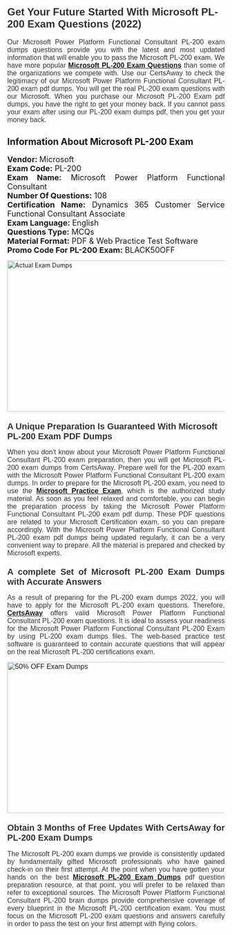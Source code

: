 <h1><span style="font-size:24px"><span style="font-family:Calibri,sans-serif"><strong><span style="background-color:white"><span style="font-family:"Verdana",sans-serif"><span style="color:#333333">Get Your Future Started With Microsoft PL-200 Exam Questions (2022)</span></span></span></strong></span></span></h1> <p style="text-align:justify"><span style="font-size:11pt"><span style="font-family:Calibri,sans-serif"><span style="font-size:12.0pt"><span style="background-color:white"><span style="font-family:"Verdana",sans-serif"><span style="color:#333333">Our Microsoft Power Platform Functional Consultant PL-200 exam dumps questions provide you with the latest and most updated information that will enable you to pass the Microsoft PL-200 exam. We have more popular <a href="https://www.certsaway.com/microsoft/pl-200-exam-dumps"><strong>Microsoft PL-200 Exam Questions</strong></a> than some of the organizations we compete with. Use our CertsAway to check the legitimacy of our Microsoft Power Platform Functional Consultant PL-200 exam pdf dumps. You will get the real PL-200 exam questions with our Microsoft. When you purchase our Microsoft PL-200 Exam pdf dumps, you have the right to get your money back. If you cannot pass your exam after using our PL-200 exam dumps pdf, then you get your money back.</span></span></span></span></span></span></p> <h2 style="text-align:justify"><strong>Information About Microsoft PL-200 Exam</strong></h2> <p style="text-align:justify"><span style="font-size:18px"><strong>Vendor: </strong>Microsoft<br /> <strong>Exam Code:</strong> PL-200<br /> <strong>Exam Name:</strong> Microsoft Power Platform Functional Consultant<br /> <strong>Number Of Questions:</strong> 108<br /> <strong>Certification Name:</strong> Dynamics 365 Customer Service Functional Consultant Associate<br /> <strong>Exam Language:</strong> English<br /> <strong>Questions Type:</strong> MCQs<br /> <strong>Material Format:</strong> PDF & Web Practice Test Software<br /> <strong>Promo Code For PL-200 Exam:</strong> BLACK50OFF</span></p> <p style="text-align:justify"><a href="https://www.certsaway.com/microsoft/pl-200-exam-dumps" rel="no-follow"><img alt="Actual Exam Dumps" src="https://blogger.googleusercontent.com/img/b/R29vZ2xl/AVvXsEhM7PDiBcnX1lSN-cQmq5aA7zhxn_sWcl74tkXOSfPCo3QtIY975M9XJLCwEgJ4RXKA47zmJGF6HERJJhyy2xAB8wXG6sgIARPXgzYSBnCmQcQUSzkzAw-rnNk2tBWror0N27JemDbU_7iS0jGjJohQplsk8CyGpJdZ9YktQ0Yz6f7IdzI5OZob-D4eGg/s1382/ca1.png" style="height:350px; width:750px" /></a></p> <h3><span style="font-size:20px"><strong><span style="font-family:Calibri,sans-serif"><span style="background-color:white"><span style="font-family:"Verdana",sans-serif"><span style="color:#333333">A Unique Preparation Is Guaranteed With Microsoft PL-200 Exam PDF Dumps</span></span></span></span></strong></span></h3> <p style="text-align:justify"><span style="font-size:11pt"><span style="font-family:Calibri,sans-serif"><span style="font-size:12.0pt"><span style="background-color:white"><span style="font-family:"Verdana",sans-serif"><span style="color:#333333">When you don't know about your Microsoft Power Platform Functional Consultant PL-200 exam preparation, then you will get Microsoft PL-200 exam dumps from CertsAway. Prepare well for the PL-200 exam with the Microsoft Power Platform Functional Consultant PL-200 exam dumps. In order to prepare for the Microsoft PL-200 exam, you need to use the <a href="https://www.certsaway.com/microsoft-questions"><strong>Microsoft Practice Exam</strong></a>, which is the authorized study material. As soon as you feel relaxed and comfortable, you can begin the preparation process by taking the Microsoft Power Platform Functional Consultant PL-200 exam pdf dump. These PDF questions are related to your Microsoft Certification exam, so you can prepare accordingly. With the Microsoft Power Platform Functional Consultant PL-200 exam pdf dumps being updated regularly, it can be a very convenient way to prepare. All the material is prepared and checked by Microsoft experts.</span></span></span></span></span></span></p> <h3 style="text-align:justify"><span style="font-size:20px"><span style="font-family:Calibri,sans-serif"><strong><span style="background-color:white"><span style="font-family:"Verdana",sans-serif"><span style="color:#333333">A complete Set of Microsoft PL-200 Exam Dumps with Accurate Answers</span></span></span></strong></span></span></h3> <p style="text-align:justify"><span style="font-size:11pt"><span style="font-family:Calibri,sans-serif"><span style="font-size:12.0pt"><span style="background-color:white"><span style="font-family:"Verdana",sans-serif"><span style="color:#333333">As a result of preparing for the PL-200 exam dumps 2022, you will have to apply for the Microsoft PL-200 exam questions. Therefore, <a href=" https://www.certsaway.com/"><strong>CertsAway</strong></a> offers valid Microsoft Power Platform Functional Consultant PL-200 exam questions. It is ideal to assess your readiness for the Microsoft Power Platform Functional Consultant PL-200 Exam by using PL-200 exam dumps files. The web-based practice test software is guaranteed to contain accurate questions that will appear on the real Microsoft PL-200 certifications exam.</span></span></span></span></span></span></p> <p style="text-align:justify"><span style="font-size:11pt"><span style="font-family:Calibri,sans-serif"><span style="font-size:12.0pt"><span style="background-color:white"><span style="font-family:"Verdana",sans-serif"><span style="color:#333333"><a href="https://www.certsaway.com/microsoft/pl-200-exam-dumps" rel="no-follow"><img alt="50% OFF Exam Dumps" src="https://www.certcollections.com/uploads/content/c2.png" style="height:350px; width:750px" /></a></span></span></span></span></span></span></p> <h3 style="text-align:justify"><span style="font-size:20px"><strong><span style="font-family:Calibri,sans-serif"><span style="background-color:white"><span style="font-family:"Verdana",sans-serif"><span style="color:#333333">Obtain 3 Months of Free Updates With CertsAway for PL-200 Exam Dumps</span></span></span></span></strong></span></h3> <p style="text-align:justify"><span style="font-size:11pt"><span style="font-family:Calibri,sans-serif"><span style="font-size:12.0pt"><span style="background-color:white"><span style="font-family:"Verdana",sans-serif"><span style="color:#333333">The Microsoft PL-200 exam dumps we provide is consistently updated by fundamentally gifted Microsoft professionals who have gained check-in on their first attempt. At the point when you have gotten your hands on the best <a href="https://www.certsaway.com/microsoft/pl-200-exam-dumps"><strong>Microsoft PL-200 Exam Dumps</strong></a> pdf question preparation resource, at that point, you will prefer to be relaxed than refer to exceptional sources. The Microsoft Power Platform Functional Consultant PL-200 brain dumps provide comprehensive coverage of every blueprint in the Microsoft PL-200 certification exam. You must focus on the Microsoft PL-200 exam questions and answers carefully in order to pass the test on your first attempt with flying colors.</span></span></span></span></span></span></p>
